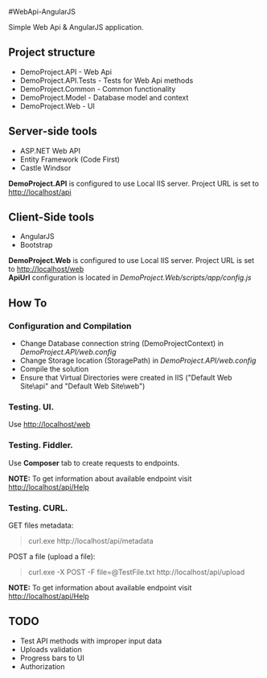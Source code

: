 #WebApi-AngularJS

Simple Web Api & AngularJS application.



## Project structure

- DemoProject.API - Web Api
- DemoProject.API.Tests - Tests for Web Api methods
- DemoProject.Common - Common functionality
- DemoProject.Model - Database model and context
- DemoProject.Web - UI



## Server-side tools

- ASP.NET Web API
- Entity Framework (Code First)
- Castle Windsor

__DemoProject.API__ is configured to use Local IIS server. Project URL is set to [http://localhost/api](http://localhost/api)



## Client-Side tools

- AngularJS
- Bootstrap

__DemoProject.Web__ is configured to use Local IIS server. Project URL is set to [http://localhost/web](http://localhost/web)  
__ApiUrl__ configuration is located in _DemoProject.Web/scripts/app/config.js_



## How To



### Configuration and Compilation

- Change Database connection string (DemoProjectContext) in _DemoProject.API/web.config_
- Change Storage location (StoragePath) in _DemoProject.API/web.config_
- Compile the solution
- Ensure that Virtual Directories were created in IIS ("Default Web Site\api" and "Default Web Site\web")



### Testing. UI.

Use [http://localhost/web](http://localhost/web)



### Testing. Fiddler.

Use __Composer__ tab to create requests to endpoints.  

__NOTE:__ To get information about available endpoint visit [http://localhost/api/Help](http://localhost/api/Help)



### Testing. CURL.

GET files metadata:

>curl.exe http://localhost/api/metadata

POST a file (upload a file):

>curl.exe -X POST -F file=@TestFile.txt http://localhost/api/upload

__NOTE:__ To get information about available endpoint visit [http://localhost/api/Help](http://localhost/api/Help)



## TODO

- Test API methods with improper input data
- Uploads validation
- Progress bars to UI
- Authorization

